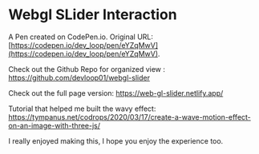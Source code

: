 # Webgl SLider Interaction

A Pen created on CodePen.io. Original URL: [https://codepen.io/dev_loop/pen/eYZqMwV](https://codepen.io/dev_loop/pen/eYZqMwV).

Check out the Github Repo for organized view : https://github.com/devloop01/webgl-slider

Check out the full page version: https://web-gl-slider.netlify.app/

Tutorial that helped me built the wavy effect: https://tympanus.net/codrops/2020/03/17/create-a-wave-motion-effect-on-an-image-with-three-js/

I really enjoyed making this, I hope you enjoy the experience too.
